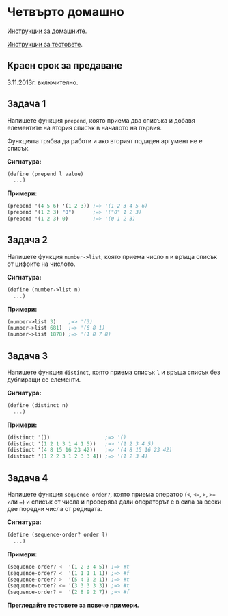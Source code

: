 # Четвърто домашно

[Инструкции за домашните](https://github.com/IvanIvanov/fp2013/tree/master/lab4#%D0%94%D0%BE%D0%BC%D0%B0%D1%88%D0%BD%D0%B8).

[Инструкции за тестовете](https://github.com/IvanIvanov/fp2013/tree/master/lab4/testing-tool#%D0%9A%D0%B0%D0%BA-%D1%81%D0%B5-%D0%BF%D1%83%D1%81%D0%BA%D0%B0%D1%82-%D1%82%D0%B5%D1%81%D1%82%D0%BE%D0%B2%D0%B5%D1%82%D0%B5).

## Краен срок за предаване

3.11.2013г. включително.

## Задача 1

Напишете функция `prepend`, която приема два списъка и добавя елементите на
втория списък в началото на първия.

Функцията трябва да работи и ако вторият подаден аргумент не е списък.

**Сигнатура:**

```scheme
(define (prepend l value)
  ...)
```

**Примери:**

```scheme
(prepend '(4 5 6) '(1 2 3)) ;=> '(1 2 3 4 5 6)
(prepend '(1 2 3) "0")      ;=> '("0" 1 2 3)
(prepend '(1 2 3) 0)        ;=> '(0 1 2 3)
```

## Задача 2

Напишете функция `number->list`, която приема число `n` и връща списък от
цифрите на числото.

**Сигнатура:**

```scheme
(define (number->list n)
  ...)
```

**Примери:**

```scheme
(number->list 3)    ;=> '(3)
(number->list 681)  ;=> '(6 8 1)
(number->list 1878) ;=> '(1 8 7 8)
```

## Задача 3

Напишете функция `distinct`, която приема списък `l` и връща списък без
дублиращи се елементи.

**Сигнатура:**

```scheme
(define (distinct n)
  ...)
```

**Примери:**

```scheme
(distinct '())                  ;=> '()
(distinct '(1 2 1 3 1 4 1 5))   ;=> '(1 2 3 4 5)
(distinct '(4 8 15 16 23 42))   ;=> '(4 8 15 16 23 42)
(distinct '(1 2 2 3 1 2 3 3 4)) ;=> '(1 2 3 4)
```

## Задача 4

Напишете функция `sequence-order?`, която приема оператор (`<`, `<=`, `>`, `>=`
или `=`) и списък от числа и проверява дали операторът е в сила за всеки две
поредни числа от редицата.

**Сигнатура:**

```scheme
(define (sequence-order? order l)
  ...)
```

**Примери:**

```scheme
(sequence-order? <  '(1 2 3 4 5)) ;=> #t
(sequence-order? <  '(1 1 1 1 1)) ;=> #f
(sequence-order? >  '(5 4 3 2 1)) ;=> #t
(sequence-order? <= '(3 3 3 3 3)) ;=> #t
(sequence-order? =  '(2 8 9 2 7)) ;=> #f
```

**Прегледайте тестовете за повече примери.**
